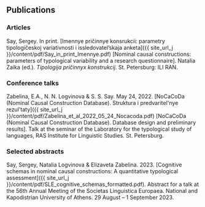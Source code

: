 ## Publications

### Articles

Say, Sergey. In print. [Imennye pričinnye konsrukcii: parametry tipologičeskoj variativnosti i issledovatel’skaja anketa]({{ site_url_j }}/content/pdf/Say_in_print_Imennye.pdf) [Nominal causal constructions: parameters of typological variability and a research questionnaire]. Natalia Zaika (ed.). *Tipologija pričinnyx konstrukcij*. St. Petersburg: ILI RAN. 

### Conference talks

Zabelina, E.A., N. N. Logvinova & S. S. Say. May 24, 2022. [NoCaCoDa (Nominal Causal Construction Database). Struktura i predvaritel'nye rezul'taty]({{ site_url_j }}/content/pdf/Zabelina_et_al_2022_05_24_Nocacoda.pdf) [NoCaCoDa (Nominal Causal Construction Database). Database design and preliminary results]. Talk at the seminar of the Laboratory for the typological study of languages, RAS Institute for Linguistic Studies. St. Petersburg.

### Selected abstracts

Say, Sergey, Natalia Logvinova & Elizaveta Zabelina. 2023. [Cognitive schemas in nominal causal constructions: A quantitative typological assessment]({{ site_url_j }}/content/pdf/SLE_cognitive_schemas_formatted.pdf). Abstract for a talk at the 56th Annual Meeting of the Societas Linguistica Europaea. National and Kapodistrian University of Athens. 29 August – 1 September 2023.
